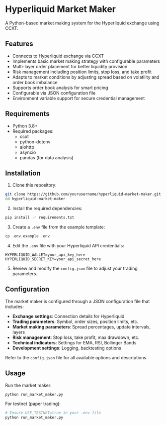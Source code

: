 # Hyperliquid Market Maker

A Python-based market making system for the Hyperliquid exchange using CCXT.

## Features

- Connects to Hyperliquid exchange via CCXT
- Implements basic market making strategy with configurable parameters
- Multi-layer order placement for better liquidity provision
- Risk management including position limits, stop loss, and take profit
- Adapts to market conditions by adjusting spread based on volatility and order book imbalance
- Supports order book analysis for smart pricing
- Configurable via JSON configuration file
- Environment variable support for secure credential management

## Requirements

- Python 3.8+
- Required packages:
  - ccxt
  - python-dotenv
  - aiohttp
  - asyncio
  - pandas (for data analysis)

## Installation

1. Clone this repository:
```bash
git clone https://github.com/yourusername/hyperliquid-market-maker.git
cd hyperliquid-market-maker
```

2. Install the required dependencies:
```bash
pip install -r requirements.txt
```

3. Create a `.env` file from the example template:
```bash
cp .env.example .env
```

4. Edit the `.env` file with your Hyperliquid API credentials:
```
HYPERLIQUID_WALLET=your_api_key_here
HYPERLIQUID_SECRET_KEY=your_api_secret_here
```

5. Review and modify the `config.json` file to adjust your trading parameters.

## Configuration

The market maker is configured through a JSON configuration file that includes:

- **Exchange settings**: Connection details for Hyperliquid
- **Trading parameters**: Symbol, order sizes, position limits, etc.
- **Market making parameters**: Spread percentages, update intervals, layers
- **Risk management**: Stop loss, take profit, max drawdown, etc.
- **Technical indicators**: Settings for EMA, RSI, Bollinger Bands
- **Development settings**: Logging, backtesting options

Refer to the `config.json` file for all available options and descriptions.

## Usage

Run the market maker:

```bash
python run_market_maker.py
```

For testnet (paper trading):
```bash
# Ensure USE_TESTNET=true in your .env file
python run_market_maker.py
```